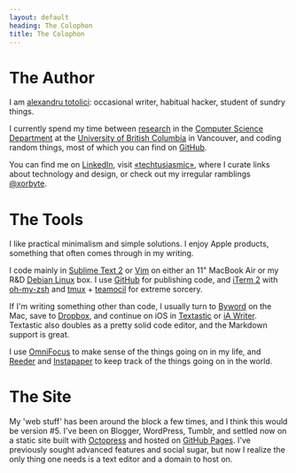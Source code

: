 ```yaml
---
layout: default
heading: The Colophon
title: The Colophon
---
```



# The Author #

I am [alexandru totolici]: occasional writer, habitual hacker, student of
sundry things.

I currently spend my time between [research] in the [Computer Science
Department] at the [University of British Columbia][UBC] in Vancouver, and
coding random things, most of which you can find on [GitHub].

You can find me on [LinkedIn], visit [«techtusiasmic»], where I curate
links about technology and design, or check out my irregular ramblings
[@xorbyte].


# The Tools #

I like practical minimalism and simple solutions. I enjoy Apple products,
something that often comes through in my writing.

I code mainly in [Sublime Text 2] or [Vim] on either an 11" MacBook Air
or my R&D [Debian Linux] box. I use [GitHub] for publishing code, and
[iTerm 2] with [oh-my-zsh] and [tmux] + [teamocil] for extreme sorcery.

If I'm writing something other than code, I usually turn to [Byword] on the
Mac, save to [Dropbox], and continue on iOS in [Textastic] or [iA Writer].
Textastic also doubles as a pretty solid code editor, and the Markdown support
is great.

I use [OmniFocus] to make sense of the things going on in my life, and [Reeder]
and [Instapaper] to keep track of the things going on in the world.


# The Site #

My 'web stuff' has been around the block a few times, and I think this would
be version #5. I've been on Blogger, WordPress, Tumblr, and settled now on a
static site built with [Octopress] and hosted on [GitHub Pages]. I've
previously sought advanced features and social sugar, but now I realize the
only thing one needs is a text editor and a domain to host on.


[alexandru totolici]: http://alexandrutotolici.com
[research]: http://cs.ubc.ca/~totolici
[Computer Science Department]: http://cs.ubc.ca/
[UBC]: http://www.ubc.ca
[GitHub]: https://github.com/xorbyte
[@xorbyte]: https://twitter.com/xorbyte
[«techtusiasmic»]: http://mrtoto.net
[LinkedIn]: http://www.linkedin.com/in/alextotolici

[Octopress]: http://octopress.org/
[GitHub Pages]: http://pages.github.com/

[Sublime Text 2]: http://www.sublimetext.com/2
[Vim]: http://www.vim.org/
[Coda]: http://www.panic.com/coda/
[TextMate]: http://macromates.com/
[iTerm 2]: http://www.iterm2.com/
[oh-my-zsh]: https://github.com/robbyrussell/oh-my-zsh
[Debian Linux]: http://www.debian.org/
[tmux]: http://tmux.sourceforge.net/
[teamocil]: https://github.com/remiprev/teamocil
[Byword]: http://bywordapp.com/
[Dropbox]: https://www.dropbox.com/referrals/NTc5OTAwOQ
[Textastic]: http://www.textasticapp.com
[iA Writer]: http://www.informationarchitects.jp/en/writer-for-ipad/
[PlainText]: http://www.hogbaysoftware.com/products/plaintext/
[OmniFocus]: http://www.omnigroup.com/products/omnifocus/
[Instapaper]: https://www.instapaper.com
[Reeder]: http://reederapp.com
